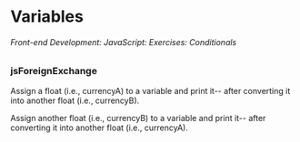 # Variables

###### Front-end Development: JavaScript: Exercises: Conditionals

### jsForeignExchange

Assign a float (i.e., currencyA) to a variable and print it-- after
converting it into another float (i.e., currencyB).

Assign another float (i.e., currencyB) to a variable and print it--
after converting it into another float (i.e., currencyA).